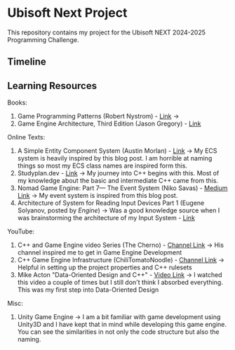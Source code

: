 # Ubisoft Next Project

This repository contains my project for the Ubisoft NEXT 2024-2025 Programming Challenge.

## Timeline

## Learning Resources

Books:

1. Game Programming Patterns (Robert Nystrom) - [Link](https://gameprogrammingpatterns.com/) ->
2. Game Engine Architecture, Third Edition (Jason Gregory) - [Link](https://www.gameenginebook.com/)

Online Texts:

1. A Simple Entity Component System (Austin Morlan) - [Link](https://austinmorlan.com/posts/entity_component_system/) -> My ECS system is heavily inspired by this blog post. I am horrible at naming things so most my ECS class names are inspired form this.
2. Studyplan.dev - [Link](https://www.studyplan.dev/) -> My journey into C++ begins with this. Most of my knowledge about the basic and intermediate C++ came from this.
3. Nomad Game Engine: Part 7— The Event System (Niko Savas) - [Medium Link](https://medium.com/@savas/nomad-game-engine-part-7-the-event-system-45a809ccb68f) -> My event system is inspired from this blog post.
4. Architecture of System for Reading Input Devices Part 1 (Eugene Solyanov, posted by _Engine_) -> Was a good knowledge source when I was brainstorming the architecture of my Input System - [Link](https://www.gamedev.net/tutorials/programming/general-and-gameplay-programming/architecture-of-system-for-reading-input-devices-part-1-r4805/)

YouTube:

1. C++ and Game Engine video Series (The Cherno) - [Channel Link](https://www.youtube.com/@TheCherno) -> His channel inspired me to get in Game Engine Development
2. C++ Game Engine Infrastructure (ChiliTomatoNoodle) - [Channel Link](https://www.youtube.com/@ChiliTomatoNoodle) -> Helpful in setting up the project properties and C++ rulesets
3. Mike Acton "Data-Oriented Design and C++" - [Video Link](https://www.youtube.com/watch?v=rX0ItVEVjHc&list=LL) -> I watched this video a couple of times but I still don't think I absorbed everything. This was my first step into Data-Oriented Design

Misc:

1. Unity Game Engine -> I am a bit familiar with game development using Unity3D and I have kept that in mind while developing this game engine. You can see the similarities in not only the code structure but also the naming.
